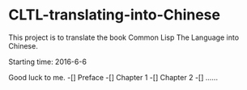 # CLTL-translating-into-Chinese
This project is to translate the book Common Lisp The Language into Chinese.

Starting time: 2016-6-6

Good luck to me.
-[] Preface
-[] Chapter 1
-[] Chapter 2
-[] ......
